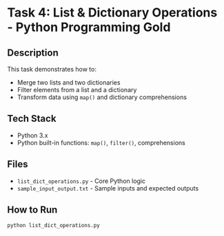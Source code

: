 # Task 4: List & Dictionary Operations - Python Programming Gold
##  Description
This task demonstrates how to:
- Merge two lists and two dictionaries
- Filter elements from a list and a dictionary
- Transform data using `map()` and dictionary comprehensions
## Tech Stack
- Python 3.x
- Python built-in functions: `map()`, `filter()`, comprehensions
## Files
- `list_dict_operations.py` - Core Python logic
- `sample_input_output.txt` - Sample inputs and expected outputs
##  How to Run
```bash
python list_dict_operations.py
